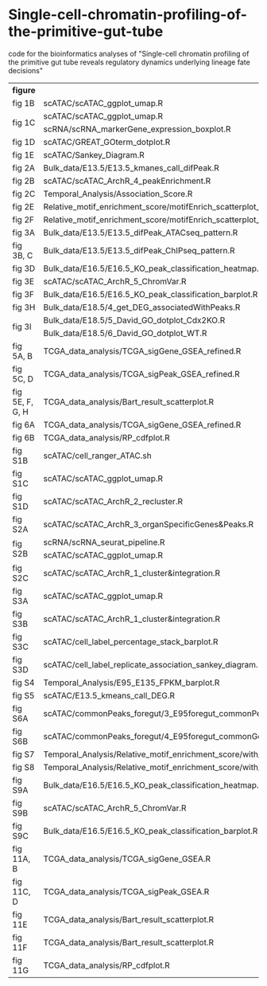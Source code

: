 # Single-cell-chromatin-profiling-of-the-primitive-gut-tube
code for the bioinformatics analyses of "Single-cell chromatin profiling of the primitive gut tube reveals regulatory dynamics underlying lineage fate decisions"

<table>
	<tr>
		<th>figure</th>
		<th>script</th>
 	</tr>
 	<tr>
  		<td>fig 1B</td>
   		<td>scATAC/scATAC_ggplot_umap.R</td>
 	</tr>
	<tr>
		<td rowspan="2">fig 1C</td>
		<td>scATAC/scATAC_ggplot_umap.R</td>
 	</tr>
 	<tr>
   		<td>scRNA/scRNA_markerGene_expression_boxplot.R</td>
 	</tr>
	<tr>
		<td>fig 1D</td>
		<td>scATAC/GREAT_GOterm_dotplot.R</td>
 	</tr>
 	<tr>
  		<td>fig 1E</td>
   		<td>scATAC/Sankey_Diagram.R</td>
 	</tr>
	<tr>
		<td>fig 2A</td>
		<td>Bulk_data/E13.5/E13.5_kmanes_call_difPeak.R</td>
 	</tr>
	<tr>
		<td>fig 2B</td>
		<td>scATAC/scATAC_ArchR_4_peakEnrichment.R</td>
 	</tr>
	<tr>
		<td>fig 2C</td>
		<td>Temporal_Analysis/Association_Score.R</td>
 	</tr>
	<tr>
		<td>fig 2E</td>
		<td>Relative_motif_enrichment_score/motifEnrich_scatterplot_E95E135CrossStages.R</td>
 	</tr>
	<tr>
		<td>fig 2F</td>
		<td>Relative_motif_enrichment_score/motifEnrich_scatterplot_E135E16CrossStages.R</td>
 	</tr>
	<tr>
		<td>fig 3A</td>
		<td>Bulk_data/E13.5/E13.5_difPeak_ATACseq_pattern.R</td>
 	</tr>
	<tr>
		<td>fig 3B, C</td>
		<td>Bulk_data/E13.5/E13.5_difPeak_ChIPseq_pattern.R</td>
 	</tr>
	<tr>
		<td>fig 3D</td>
		<td>Bulk_data/E16.5/E16.5_KO_peak_classification_heatmap.R</td>
 	</tr>
	<tr>
		<td>fig 3E</td>
		<td>scATAC/scATAC_ArchR_5_ChromVar.R</td>
 	</tr>
	<tr>
		<td>fig 3F</td>
		<td>Bulk_data/E16.5/E16.5_KO_peak_classification_barplot.R</td>
 	</tr>
	<tr >
		<td>fig 3H</td>
		<td>Bulk_data/E18.5/4_get_DEG_associatedWithPeaks.R</td>
 	</tr>
	<tr>
		<td rowspan="2">fig 3I</td>
		<td>Bulk_data/E18.5/5_David_GO_dotplot_Cdx2KO.R</td>
 	</tr>
	<tr>
   		<td>Bulk_data/E18.5/6_David_GO_dotplot_WT.R</td>
 	</tr>
	<tr>
		<td>fig 5A, B</td>
		<td>TCGA_data_analysis/TCGA_sigGene_GSEA_refined.R</td>
 	</tr>
	<tr>
		<td>fig 5C, D</td>
		<td>TCGA_data_analysis/TCGA_sigPeak_GSEA_refined.R</td>
 	</tr>
	<tr>
		<td>fig 5E, F, G, H</td>
		<td>TCGA_data_analysis/Bart_result_scatterplot.R</td>
 	</tr>
	<tr>
		<td>fig 6A</td>
		<td>TCGA_data_analysis/TCGA_sigGene_GSEA_refined.R</td>
 	</tr>
	<tr>
		<td>fig 6B</td>
		<td>TCGA_data_analysis/RP_cdfplot.R</td>
 	</tr>
	<tr>
		<td>fig S1B</td>
		<td>scATAC/cell_ranger_ATAC.sh</td>
 	</tr>
	<tr>
		<td>fig S1C</td>
		<td>scATAC/scATAC_ggplot_umap.R</td>
 	</tr>
	<tr>
		<td>fig S1D</td>
		<td>scATAC/scATAC_ArchR_2_recluster.R</td>
 	</tr>
	<tr>
		<td>fig S2A</td>
		<td>scATAC/scATAC_ArchR_3_organSpecificGenes&Peaks.R</td>
 	</tr>
	<tr>
		<td rowspan="2">fig S2B</td>
		<td>scRNA/scRNA_seurat_pipeline.R</td>
 	</tr>
	<tr>
		<td>scATAC/scATAC_ggplot_umap.R</td>
 	</tr>
	<tr>
		<td>fig S2C</td>
		<td>scATAC/scATAC_ArchR_1_cluster&integration.R</td>
 	</tr>
	<tr>
		<td>fig S3A</td>
		<td>scATAC/scATAC_ggplot_umap.R</td>
 	</tr>
	<tr>
		<td>fig S3B</td>
		<td>scATAC/scATAC_ArchR_1_cluster&integration.R</td>
 	</tr>
	<tr>
		<td>fig S3C</td>
		<td>scATAC/cell_label_percentage_stack_barplot.R</td>
 	</tr>
	<tr>
		<td>fig S3D</td>
		<td>scATAC/cell_label_replicate_association_sankey_diagram.R</td>
 	</tr>
	<tr>
		<td>fig S4</td>
		<td>Temporal_Analysis/E95_E135_FPKM_barplot.R</td>
 	</tr>
	<tr>
		<td>fig S5</td>
		<td>scATAC/E13.5_kmeans_call_DEG.R</td>
 	</tr>
	<tr>
		<td>fig S6A</td>
		<td>scATAC/commonPeaks_foregut/3_E95foregut_commonPeaks_composition.R</td>
 	</tr>
	<tr>
		<td>fig S6B</td>
		<td>scATAC/commonPeaks_foregut/4_E95foregut_commonGenes_composition_byFC.R</td>
 	</tr>
	<tr>
		<td>fig S7</td>
		<td>Temporal_Analysis/Relative_motif_enrichment_score/with_expression_data/motifEnrich_scatterplot_E95E135CrossStages_byExpressionlogFC.R</td>
 	</tr>
	<tr>
		<td>fig S8</td>
		<td>Temporal_Analysis/Relative_motif_enrichment_score/with_expression_data/motifEnrich_scatterplot_E135E16CrossStages_byExpressionlogFC.R</td>
 	</tr>
	<tr>
		<td>fig S9A</td>
		<td>Bulk_data/E16.5/E16.5_KO_peak_classification_heatmap.R</td>
 	</tr>
	<tr>
		<td>fig S9B</td>
		<td>scATAC/scATAC_ArchR_5_ChromVar.R</td>
 	</tr>
	<tr>
		<td>fig S9C</td>
		<td>Bulk_data/E16.5/E16.5_KO_peak_classification_barplot.R</td>
 	</tr>
	<tr>
		<td>fig 11A, B</td>
		<td>TCGA_data_analysis/TCGA_sigGene_GSEA.R</td>
 	</tr>
	<tr>
		<td>fig 11C, D</td>
		<td>TCGA_data_analysis/TCGA_sigPeak_GSEA.R</td>
 	</tr>
	<tr>
		<td>fig 11E</td>
		<td>TCGA_data_analysis/Bart_result_scatterplot.R</td>
 	</tr>
	<tr>
		<td>fig 11F</td>
		<td>TCGA_data_analysis/Bart_result_scatterplot.R</td>
 	</tr>
	<tr>
		<td>fig 11G</td>
		<td>TCGA_data_analysis/RP_cdfplot.R</td>
 	</tr>
</table>
